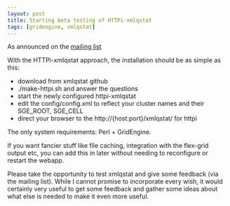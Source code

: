 ```yaml
---
layout: post
title: Starting beta testing of HTTPi-xmlqstat
tags: [gridengine, xmlqstat]
---
```


As announced on the [mailing
list](http://gridengine.sunsource.net/ds/viewMessage.do?dsForumId=37&dsMessageId=224572)

With the HTTPi-xmlqstat approach, the installation should be as simple as
this:

- download from xmlqstat github
- ./make-httpi.sh and answer the questions
- start the newly configured httpi-xmlqstat
- edit the config/config.xml to reflect your cluster names
  and their SGE_ROOT, SGE_CELL
- direct your browser to the http://{host:port}/xmlqstat/ for httpi

The only system requirements: Perl + GridEngine.

If you want fancier stuff like file caching, integration with the
flex-grid output etc, you can add this in later without needing to
reconfigure or restart the webapp.

Please take the opportunity to test xmlqstat and give some feedback (via
the mailing list). While I cannot promise to incorporate every wish, it
would certainly very useful to get some feedback and gather some ideas
about what else is needed to make it even more useful.

